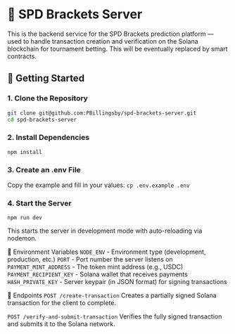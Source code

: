 # 🏁 SPD Brackets Server

This is the backend service for the SPD Brackets prediction platform — used to handle transaction creation and verification on the Solana blockchain for tournament betting. This will be eventually replaced by smart contracts.

## 🚀 Getting Started

### 1. Clone the Repository

```bash
git clone git@github.com:PBillingsby/spd-brackets-server.git
cd spd-brackets-server
```
### 2. Install Dependencies
`npm install`
### 3. Create an .env File

Copy the example and fill in your values: `cp .env.example .env`

### 4. Start the Server
`npm run dev`

This starts the server in development mode with auto-reloading via nodemon.

📄 Environment Variables
`NODE_ENV` - Environment type (development, production, etc.)
`PORT` - Port number the server listens on
`PAYMENT_MINT_ADDRESS` - The token mint address (e.g., USDC)
`PAYMENT_RECIPIENT_KEY` - Solana wallet that receives payments
`HASH_PRIVATE_KEY` - Server keypair (in JSON format) for signing transactions

📘 Endpoints
`POST /create-transaction`
Creates a partially signed Solana transaction for the client to complete.

`POST /verify-and-submit-transaction`
Verifies the fully signed transaction and submits it to the Solana network.

